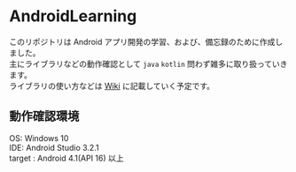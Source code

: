 # AndroidLearning

このリポジトリは Android アプリ開発の学習、および、備忘録のために作成しました。  
主にライブラリなどの動作確認として `java` `kotlin` 問わず雑多に取り扱っていきます。  
ライブラリの使い方などは [Wiki](https://github.com/ttanaka330/AndroidLearning/wiki) に記載していく予定です。  

## 動作確認環境

OS:  Windows 10  
IDE: Android Studio 3.2.1  
target : Android 4.1(API 16) 以上
